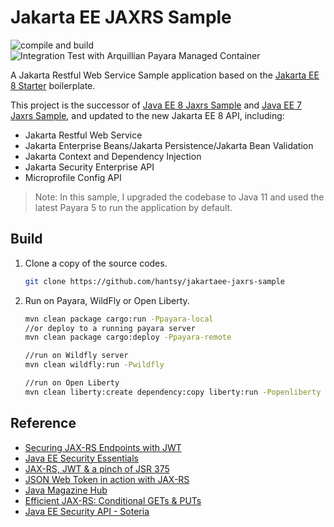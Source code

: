 #  Jakarta EE JAXRS Sample

![compile and build](https://github.com/hantsy/jakartaee-jaxrs-sample/workflows/build/badge.svg)
![Integration Test with Arquillian Payara Managed Container](https://github.com/hantsy/jakartaee-jaxrs-sample/workflows/it-with-arq-payara-managed/badge.svg)


A Jakarta Restful Web Service Sample application based on the [Jakarta EE 8 Starter](https://github.com/hantsy/jakartaee8-starter-boilerplate) boilerplate.

This project is the successor of [Java EE 8 Jaxrs Sample](https://github.com/hantsy/javaee8-jaxrs-sample) and [Java EE 7 Jaxrs Sample](https://github.com/hantsy/ee7-jaxrs-sample), and updated to the new Jakarta EE 8 API, including:

* Jakarta Restful Web Service
* Jakarta Enterprise Beans/Jakarta Persistence/Jakarta Bean Validation
* Jakarta Context and Dependency Injection
* Jakarta Security Enterprise API
* Microprofile Config API

> Note: In this sample, I upgraded the codebase to Java 11  and used the latest Payara 5 to run the application by default. 


## Build

1. Clone a copy of the source codes.

   ```bash
   git clone https://github.com/hantsy/jakartaee-jaxrs-sample
   ```

2. Run on Payara, WildFly or Open Liberty.

   ```bash
   mvn clean package cargo:run -Ppayara-local
   //or deploy to a running payara server
   mvn clean package cargo:deploy -Ppayara-remote
   
   //run on Wildfly server
   mvn clean wildfly:run -Pwildfly
   
   //run on Open Liberty
   mvn clean liberty:create dependency:copy liberty:run -Popenliberty
   ```
   
## Reference

* [Securing JAX-RS Endpoints with JWT](https://antoniogoncalves.org/2016/10/03/securing-jax-rs-endpoints-with-jwt/)
* [Java EE Security Essentials](https://dzone.com/refcardz/getting-started-java-ee?chapter=1)
* [JAX-RS, JWT & a pinch of JSR 375](https://abhirockzz.wordpress.com/2016/03/21/jax-rs-jwt-a-pinch-of-jsr-375/)
* [JSON Web Token in action with JAX-RS](https://abhirockzz.wordpress.com/2016/03/18/json-web-token-in-action-with-jax-rs/)
* [Java Magazine Hub](https://java-magazine-hub.zeef.com/)
* [Efficient JAX-RS: Conditional GETs & PUTs](https://abhirockzz.wordpress.com/2016/03/27/efficient-jax-rs-conditional-gets-puts/)
* [Java EE Security API - Soteria](https://www.n-k.de/2018/07/java-ee-security-api-jsr-375-soteria.html)

  
